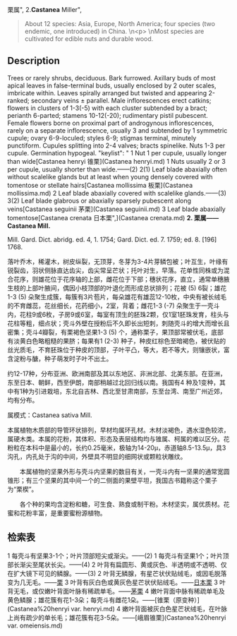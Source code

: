 栗属",
2.**Castanea** Miller",

> About 12 species: Asia, Europe, North America; four species (two endemic, one introduced) in China.&#x0D;\n&lt;p&gt;&#x0D;\nMost species are cultivated for edible nuts and durable wood.

## Description
Trees or rarely shrubs, deciduous. Bark furrowed. Axillary buds of most apical leaves in false-terminal buds, usually enclosed by 2 outer scales, imbricate within. Leaves spirally arranged but twisted and appearing 2-ranked; secondary veins ±  parallel. Male inflorescences erect catkins; flowers in clusters of 1-3(-5) with each cluster subtended by a bract; perianth 6-parted; stamens 10-12(-20); rudimentary pistil pubescent. Female flowers borne on proximal part of androgynous inflorescences, rarely on a separate inflorescence, usually 3 and subtended by 1 symmetric cupule; ovary 6-9-loculed; styles 6-9; stigmas terminal, minutely punctiform. Cupules splitting into 2-4 valves; bracts spinelike. Nuts 1-3 per cupule. Germination hypogeal.
  "keylist": "
1 Nut 1 per cupule, usually longer than wide[Castanea henryi 锥栗](Castanea henryi.md)
1 Nuts usually 2 or 3 per cupule, usually shorter than wide.——(2)
2(1) Leaf blade abaxially often without scalelike glands but at least when young densely covered with tomentose or stellate hairs[Castanea mollissima 板栗](Castanea mollissima.md)
2 Leaf blade abaxially covered with scalelike glands.——(3)
3(2) Leaf blade glabrous or abaxially sparsely pubescent along veins[Castanea seguinii 茅栗](Castanea seguinii.md)
3 Leaf blade abaxially tomentose[Castanea crenata 日本栗",](Castanea crenata.md)
**2. 栗属——Castanea Mill.**

Mill. Gard. Dict. abridg. ed. 4, 1. 1754; Gard. Dict. ed. 7. 1759; ed. 8. [196] 1768.

落叶乔木，稀灌木，树皮纵裂，无顶芽，冬芽为3-4片芽鳞包被；叶互生，叶缘有锐裂齿，羽状侧脉直达齿尖，齿尖常呈芒状；托叶对生，早落。花单性同株或为混合花序，则雄花位于花序轴的上部，雌花位于下部；穗状花序，直立，通常单穗腋生枝的上部叶腋间，偶因小枝顶部的叶退化而形成总状排列；花被 (5) 6裂；雄花1-3 (5) 朵聚生成簇，每簇有3片苞片，每朵雄花有雄蕊12-10枚，中央有被长绒毛的不育雌蕊，花丝细长，花药细小，2室，背着；雌花1-3 (-7) 朵聚生于一壳斗内，花柱9或6枚，子房9或6室，每室有顶生的胚珠2颗，仅1室1胚珠发育，柱头与花柱等粗，细点状；壳斗外壁在授粉后不久即长出短刺，刺随壳斗的增大而增长且密集；壳斗4瓣裂，有栗褐色坚果1-3 (5) 个，通称栗子，果顶部常被伏毛，底部有淡黄白色略粗糙的果脐；每果有1 (2-3) 种子，种皮红棕色至暗褐色，被伏贴的丝光质毛，不育胚珠位于种皮的顶部，子叶平凸，等大，若不等大，则镶嵌状，富含淀粉与醣，种子萌发时子叶不出土。

约12-17种，分布亚洲、欧洲南部及其以东地区、非洲北部、北美东部。在亚洲，东至日本、朝鲜，西至伊朗，南部稍越过北回归线以南。我国有4 种及1变种，其中有1种为引进栽培，东北自吉林、西北至甘肃南部，东至台湾、南至广州近郊，均有分布。

属模式：Castanea sativa Mill.

本属植物木质部的导管环状排列，早材均属环孔材。木材淡褐色，遇水湿色较浓，属硬木类。本属的花粉，其体积、形态及表层结构均与锥属、柯属的难以区分。花粉粒在本科中是最小的，长约0.25毫米，极轴为14-20μ，赤道轴8.5-13.5μ，具3沟孔，内孔处于沟的中间，外壁具不明显的细网状或颗粒状雕纹。
<p style='text-indent:28px'>本属植物的坚果外形与壳斗内坚果的数目有关，一壳斗内有一坚果的通常宽圆锥形；有三个坚果的其中间一个的二侧面的果壁平坦，我国古书籍称这个栗子为“栗楔”。
<p style='text-indent:28px'>各个种的果均含淀粉和糖，可生食、熟食或制干粉。木材坚实，属优质材。花蜜和花粉丰富，是重要蜜粉源植物。

## 检索表

1 每壳斗有坚果3-1个；叶片顶部短尖或渐尖。——(2)
1 每壳斗有坚果1个；叶片顶部长渐尖至尾状长尖。——(4)
2 叶背有扁圆形、黄或灰色、半透明或不透明、仅在扩大镜下可见的鳞腺。——(3)
2 叶背无鳞腺，有星芒状伏贴绒毛，或因毛脱落变为几无毛。——[栗](Castanea%20mollissima.md)
3 叶背有灰白色或黄灰色星芒状伏贴绒毛。——[日本栗](Castanea%20crenata.md)
3 叶背无毛，或仅嫩叶背面叶脉有稀疏单毛。——[茅栗](Castanea%20seguinii.md)
4 嫩叶背面中脉有稀疏单毛及黄色鳞腺；雄花簇有花1-3朵；每壳斗有雌花1朵。——[锥栗（原变种）](Castanea%20henryi var. henryi.md)
4 嫩叶背面被灰白色星芒状绒毛，在叶脉上尚有疏少的单长毛；雄花簇有花3-5朵。——[峨眉锥栗](Castanea%20henryi var. omeiensis.md)

